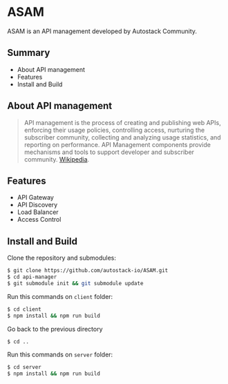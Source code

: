 # ASAM
ASAM is an API management developed by Autostack Community.

## Summary
- About API management
- Features
- Install and Build

## About API management
> API management is the process of creating and publishing web APIs, enforcing their usage policies, controlling access, nurturing the subscriber community, collecting and analyzing usage statistics, and reporting on performance. API Management components provide mechanisms and tools to support developer and subscriber community. [Wikipedia](https://en.wikipedia.org/wiki/API_management).

## Features
- API Gateway
- API Discovery
- Load Balancer
- Access Control

## Install and Build
Clone the repository and submodules:
```sh
$ git clone https://github.com/autostack-io/ASAM.git
$ cd api-manager
$ git submodule init && git submodule update
```
Run this commands on `client` folder:
```sh
$ cd client
$ npm install && npm run build
```
Go back to the previous directory
```sh
$ cd ..
```
Run this commands on `server` folder:
```sh
$ cd server
$ npm install && npm run build
```